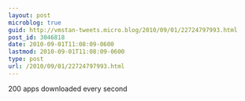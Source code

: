 ```yaml
---
layout: post
microblog: true
guid: http://vmstan-tweets.micro.blog/2010/09/01/22724797993.html
post_id: 3046818
date: 2010-09-01T11:08:09-0600
lastmod: 2010-09-01T11:08:09-0600
type: post
url: /2010/09/01/22724797993.html
---
```

200 apps downloaded every second

